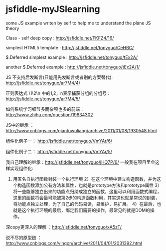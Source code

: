 jsfiddle-myJSlearning
=====================

some  JS example writen by self to help me to understand the plane JS theory

Class - self deep copy : http://jsfiddle.net/FKFZ4/16/

simplest HTML5 template : http://jsfiddle.net/tonyguo/CeHBC/

$.Deferred simplest example : http://jsfiddle.net/tonyguo/tEx2A/

another $.Deferred example : http://jsfiddle.net/tonyguo/tEx2A/1/

JS 不支持后发断言(只能用先发断言或者别的方案替代):  http://jsfiddle.net/tonyguo/ar7M4/4/

正则表达式 \1\2\n 中的1,2，n表示捕获分组的分组号： http://jsfiddle.net/tonyguo/ar7M4/5/

如何系统学习细节多而杂项也多的前端： http://www.zhihu.com/question/19834302

JS中的继承 ： http://www.cnblogs.com/qiantuwuliang/archive/2011/01/08/1930548.html

组件化例子一： http://jsfiddle.net/tonyguo/VmYAr/6/

组件化例子二： http://jsfiddle.net/tonyguo/VmYAr/5/

我自己理解的继承：http://jsfiddle.net/tonyguo/jHQ7P/6/
一般我在项目里会这样实现组件化:
1) 用匿名自执行函数封装一个执行环境
2）在这个环境中建立构造函数，并为这个构造函数添加公有方法和属性，也就是prototype方法和prototype属性
3）将一些能够独立出来的功能点归纳成独立的函数，这里可以利用函数式编程，这里的函数将会最可能被第2步的构造函数利用，其实这也就是常说的封装，将功能点独立处理，为了自己的代码易读，易维护，易扩展。
4）在最后，也就是这个执行环境的最后，绑定我们需要的操作，最常见的就是DOM的操作。


深copy更深入的理解 ：http://jsfiddle.net/tonyguo/xA5zT/

说不尽的原型链 ： http://www.cnblogs.com/vinqon/archive/2011/04/01/2031392.html
